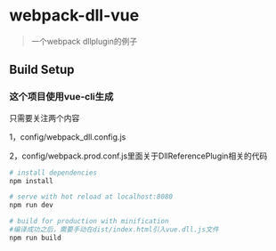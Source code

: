 # webpack-dll-vue

> 一个webpack dllplugin的例子

## Build Setup

### 这个项目使用vue-cli生成

只需要关注两个内容

1，config/webpack_dll.config.js

2，config/webpack.prod.conf.js里面关于DllReferencePlugin相关的代码


``` bash
# install dependencies
npm install

# serve with hot reload at localhost:8080
npm run dev

# build for production with minification
#编译成功之后，需要手动在dist/index.html引入vue.dll.js文件
npm run build



